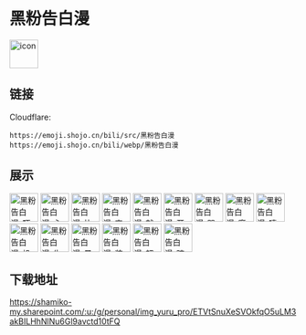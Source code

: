 # 黑粉告白漫
<img src="https://emoji.shojo.cn/bili/src/黑粉告白漫/icon.png" width="50" height="50" alt="icon">

## 链接
Cloudflare:
```
https://emoji.shojo.cn/bili/src/黑粉告白漫
https://emoji.shojo.cn/bili/webp/黑粉告白漫
```
## 展示
<img src="https://emoji.shojo.cn/bili/src/黑粉告白漫/黑粉告白漫-吓.png" width="50" height="50" alt="黑粉告白漫-吓">
<img src="https://emoji.shojo.cn/bili/src/黑粉告白漫/黑粉告白漫-心态爆炸.png" width="50" height="50" alt="黑粉告白漫-心态爆炸">
<img src="https://emoji.shojo.cn/bili/src/黑粉告白漫/黑粉告白漫-比心.png" width="50" height="50" alt="黑粉告白漫-比心">
<img src="https://emoji.shojo.cn/bili/src/黑粉告白漫/黑粉告白漫-害羞.png" width="50" height="50" alt="黑粉告白漫-害羞">
<img src="https://emoji.shojo.cn/bili/src/黑粉告白漫/黑粉告白漫-就这.png" width="50" height="50" alt="黑粉告白漫-就这">
<img src="https://emoji.shojo.cn/bili/src/黑粉告白漫/黑粉告白漫-开心.png" width="50" height="50" alt="黑粉告白漫-开心">
<img src="https://emoji.shojo.cn/bili/src/黑粉告白漫/黑粉告白漫-哭哭.png" width="50" height="50" alt="黑粉告白漫-哭哭">
<img src="https://emoji.shojo.cn/bili/src/黑粉告白漫/黑粉告白漫-魔法师.png" width="50" height="50" alt="黑粉告白漫-魔法师">
<img src="https://emoji.shojo.cn/bili/src/黑粉告白漫/黑粉告白漫-嘻嘻.png" width="50" height="50" alt="黑粉告白漫-嘻嘻">
<img src="https://emoji.shojo.cn/bili/src/黑粉告白漫/黑粉告白漫-投币.png" width="50" height="50" alt="黑粉告白漫-投币">
<img src="https://emoji.shojo.cn/bili/src/黑粉告白漫/黑粉告白漫-生气.png" width="50" height="50" alt="黑粉告白漫-生气">
<img src="https://emoji.shojo.cn/bili/src/黑粉告白漫/黑粉告白漫-晕.png" width="50" height="50" alt="黑粉告白漫-晕">
<img src="https://emoji.shojo.cn/bili/src/黑粉告白漫/黑粉告白漫-装傻.png" width="50" height="50" alt="黑粉告白漫-装傻">
<img src="https://emoji.shojo.cn/bili/src/黑粉告白漫/黑粉告白漫-超喜欢.png" width="50" height="50" alt="黑粉告白漫-超喜欢">
<img src="https://emoji.shojo.cn/bili/src/黑粉告白漫/黑粉告白漫-暗中观察.png" width="50" height="50" alt="黑粉告白漫-暗中观察">

## 下载地址

https://shamiko-my.sharepoint.com/:u:/g/personal/img_yuru_pro/ETVtSnuXeSVOkfqO5uLM3akBILHhNlNu6Gl9avctd10tFQ